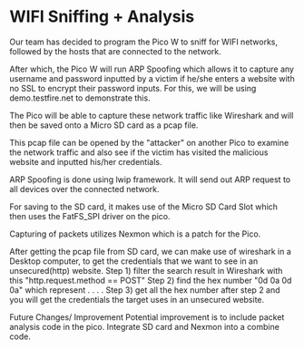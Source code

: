 # WIFI Sniffing + Analysis
Our team has decided to program the Pico W to sniff for WIFI networks, followed by the hosts that are connected to the network.

After which, the Pico W will run ARP Spoofing which allows it to capture any username and password inputted by a victim if he/she
enters a website with no SSL to encrypt their password inputs. For this, we will be using demo.testfire.net to demonstrate this.

The Pico will be able to capture these network traffic like Wireshark and will then be saved onto a Micro SD card as a pcap file.

This pcap file can be opened by the "attacker" on another Pico to examine the network traffic and also see if the
victim has visited the malicious website and inputted his/her credentials.

ARP Spoofing is done using lwip framework. It will send out ARP request to all devices over the connected network.

For saving to the SD card, it makes use of the Micro SD Card Slot which then uses the FatFS_SPI driver on the pico.

Capturing of packets utilizes Nexmon which is a patch for the Pico.

After getting the pcap file from SD card, we can make use of wireshark in a Desktop computer, to get the credentials that we want to see in an unsecured(http) website.
Step 1)  filter the search result in Wireshark with this "http.request.method == POST"
Step 2)  find the hex number "0d 0a 0d 0a" which represent . . . .
Step 3)  get all the hex number after step 2 and you will get the credentials the target uses in an unsecured website.

Future Changes/ Improvement
Potential improvement is to include packet analysis code in the pico. 
Integrate SD card and Nexmon into a combine code.
